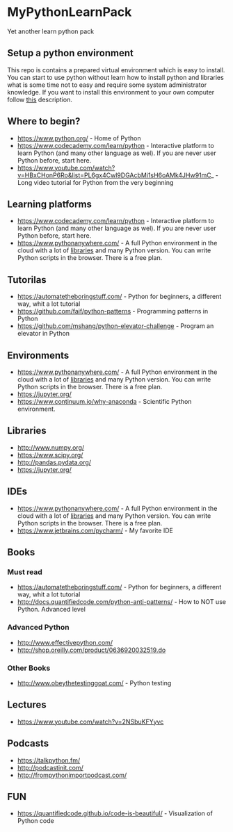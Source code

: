 # MyPythonLearnPack
Yet another learn python pack

## Setup a python environment
This repo is contains a prepared virtual environment which is easy to install. You can start to use python without learn how to install python and libraries what is some time not to easy and require some system administrator knowledge.
If you want to install this environment to your own computer follow [this](https://github.com/fazekasda/MyPythonLearnPack/tree/master/JupyterEnv) description.

## Where to begin?
* https://www.python.org/ - Home of Python
* https://www.codecademy.com/learn/python - Interactive platform to learn Python (and many other language as wel). If you are never user Python before, start here.
* https://www.youtube.com/watch?v=HBxCHonP6Ro&list=PL6gx4Cwl9DGAcbMi1sH6oAMk4JHw91mC_ - Long video tutorial for Python from the very beginning

## Learning platforms
* https://www.codecademy.com/learn/python - Interactive platform to learn Python (and many other language as wel). If you are never user Python before, start here.
* https://www.pythonanywhere.com/ - A full Python environment in the cloud with a lot of [libraries](https://www.pythonanywhere.com/batteries_included/) and many Python version. You can write Python scripts in the browser. There is a free plan.

## Tutorilas
* https://automatetheboringstuff.com/ - Python for beginners, a different way, whit a lot tutorial
* https://github.com/faif/python-patterns - Programming patterns in Python
* https://github.com/mshang/python-elevator-challenge - Program an elevator in Python

## Environments
* https://www.pythonanywhere.com/ - A full Python environment in the cloud with a lot of [libraries](https://www.pythonanywhere.com/batteries_included/) and many Python version. You can write Python scripts in the browser. There is a free plan.
* https://jupyter.org/
* https://www.continuum.io/why-anaconda - Scientific Python environment.

## Libraries
* http://www.numpy.org/
* https://www.scipy.org/
* http://pandas.pydata.org/
* https://jupyter.org/

## IDEs
* https://www.pythonanywhere.com/ - A full Python environment in the cloud with a lot of [libraries](https://www.pythonanywhere.com/batteries_included/) and many Python version. You can write Python scripts in the browser. There is a free plan.
* https://www.jetbrains.com/pycharm/ - My favorite IDE

## Books
### Must read
* https://automatetheboringstuff.com/ - Python for beginners, a different way, whit a lot tutorial
* http://docs.quantifiedcode.com/python-anti-patterns/ - How to NOT use Python. Advanced level

### Advanced Python
* http://www.effectivepython.com/
* http://shop.oreilly.com/product/0636920032519.do

### Other Books
* http://www.obeythetestinggoat.com/ - Python testing

## Lectures
* https://www.youtube.com/watch?v=2NSbuKFYyvc

## Podcasts
* https://talkpython.fm/
* http://podcastinit.com/
* http://frompythonimportpodcast.com/

## FUN
* https://quantifiedcode.github.io/code-is-beautiful/ - Visualization of Python code
